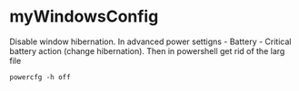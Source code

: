 # myWindowsConfig

Disable window hibernation.
In advanced power settigns - Battery - Critical battery action (change hibernation). Then in powershell get rid of the larg file
```
powercfg -h off
```
